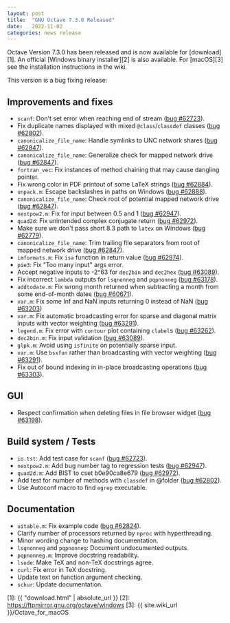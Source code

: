 ```yaml
---
layout: post
title:  "GNU Octave 7.3.0 Released"
date:   2022-11-02
categories: news release
---
```


Octave Version 7.3.0 has been released and is now available for [download][1].
An official [Windows binary installer][2] is also available.
For [macOS][3] see the installation instructions in the wiki.

This version is a bug fixing release:

## Improvements and fixes

- `scanf`: Don't set error when reaching end of stream ([bug #62723](https://savannah.gnu.org/bugs/?62723)).
- Fix duplicate names displayed with mixed `@class`/`classdef` classes ([bug #62802](https://savannah.gnu.org/bugs/?62802)).
- `canonicalize_file_name`: Handle symlinks to UNC network shares ([bug #62847](https://savannah.gnu.org/bugs/?62847)).
- `canonicalize_file_name`: Generalize check for mapped network drive ([bug #62847](https://savannah.gnu.org/bugs/?62847)).
- `fortran_vec`: Fix instances of method chaining that may cause dangling pointer.
- Fix wrong color in PDF printout of some LaTeX strings ([bug #62884](https://savannah.gnu.org/bugs/?62884)).
- `unpack.m`: Escape backslashes in paths on Windows ([bug #62888](https://savannah.gnu.org/bugs/?62888)).
- `canonicalize_file_name`: Check root of potential mapped network drive ([bug #62847](https://savannah.gnu.org/bugs/?62847)).
- `nextpow2.m`: Fix for input between 0.5 and 1 ([bug #62947](https://savannah.gnu.org/bugs/?62947)).
- `quad2d`: Fix unintended complex conjugate return ([bug #62972](https://savannah.gnu.org/bugs/?62972)).
- Make sure we don't pass short 8.3 path to `latex` on Windows ([bug #62779](https://savannah.gnu.org/bugs/?62779)).
- `canonicalize_file_name`: Trim trailing file separators from root of mapped network drive ([bug #62847](https://savannah.gnu.org/bugs/?62847)).
- `imformats.m`: Fix `isa` function in return value ([bug #62974](https://savannah.gnu.org/bugs/?62974)).
- `pie3`: Fix "Too many input" args error.
- Accept negative inputs to -2^63 for `dec2bin` and `dec2hex` ([bug #63089](https://savannah.gnu.org/bugs/?63089)).
- Fix incorrect `lambda` outputs for `lsqnonneg` and `pqpnonneg` ([bug #63178](https://savannah.gnu.org/bugs/?63178)).
- `addtodate.m`: Fix wrong month returned when subtracting a month from some end-of-month dates ([bug #60671](https://savannah.gnu.org/bugs/?60671)).
- `var.m`: Fix some Inf and NaN inputs returning 0 instead of NaN ([bug #63203](https://savannah.gnu.org/bugs/?63203))
- `var.m`: Fix automatic broadcasting error for sparse and diagonal matrix inputs with vector weighting ([bug #63291](https://savannah.gnu.org/bugs/?63291)).
- `legend.m`: Fix error with `contour` plot containing `clabel`s ([bug #63262](https://savannah.gnu.org/bugs/?63262)).
- `dec2bin.m`: Fix input validation ([bug #63089](https://savannah.gnu.org/bugs/?63089)).
- `glpk.m`: Avoid using `isfinite` on potentially sparse input.
- `var.m`: Use `bsxfun` rather than broadcasting with vector weighting ([bug #63291](https://savannah.gnu.org/bugs/?63291)).
- Fix out of bound indexing in in-place broadcasting operations ([bug #63303](https://savannah.gnu.org/bugs/?63303)).

## GUI

- Respect confirmation when deleting files in file browser widget ([bug #63198](https://savannah.gnu.org/bugs/?63198)).

## Build system / Tests

- `io.tst`: Add test case for `scanf` ([bug #62723](https://savannah.gnu.org/bugs/?62723)).
- `nextpow2.m`: Add bug number tag to regression tests ([bug #62947](https://savannah.gnu.org/bugs/?62947)).
- `quad2d.m`: Add BIST to cset b0e90ca8e679 ([bug #62972](https://savannah.gnu.org/bugs/?62972)).
- Add test for number of methods with `classdef` in @folder ([bug #62802](https://savannah.gnu.org/bugs/?62802)).
- Use Autoconf macro to find `egrep` executable.

## Documentation

- `uitable.m`: Fix example code ([bug #62824](https://savannah.gnu.org/bugs/?62824)).
- Clarify number of processors returned by `nproc` with hyperthreading.
- Minor wording change to hashing documentation.
- `lsqnonneg` and `pqpnonneg`: Document undocumented outputs.
- `pqpnonneg.m`: Improve docstring readability.
- `lsode`: Make TeX and non-TeX docstrings agree.
- `curl`: Fix error in TeX docstring.
- Update text on function argument checking.
- `schur`: Update documentation.

[1]: {{ "download.html" | absolute_url }}
[2]: https://ftpmirror.gnu.org/octave/windows
[3]: {{ site.wiki_url }}/Octave_for_macOS
